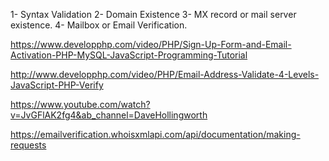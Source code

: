 1- Syntax Validation
2- Domain Existence
3- MX record or mail server existence.
4- Mailbox or Email Verification.

https://www.developphp.com/video/PHP/Sign-Up-Form-and-Email-Activation-PHP-MySQL-JavaScript-Programming-Tutorial


http://www.developphp.com/video/PHP/Email-Address-Validate-4-Levels-JavaScript-PHP-Verify

https://www.youtube.com/watch?v=JvGFlAK2fg4&ab_channel=DaveHollingworth

https://emailverification.whoisxmlapi.com/api/documentation/making-requests


